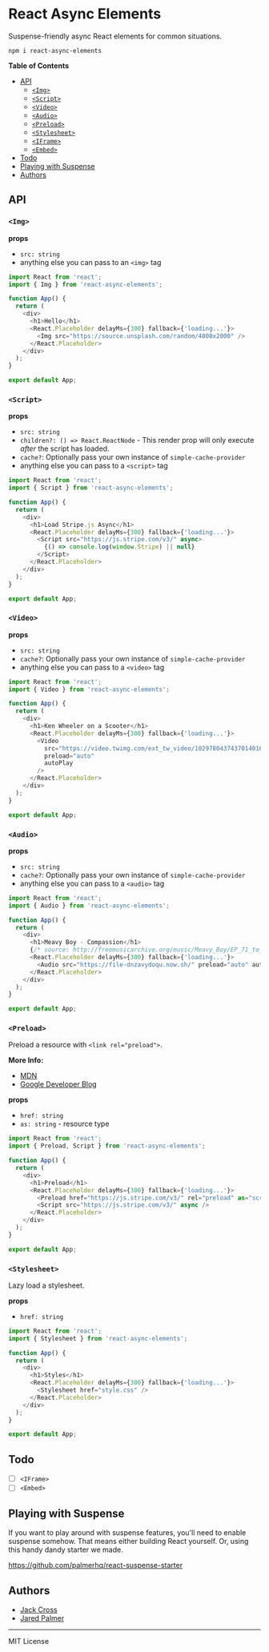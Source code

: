 # React Async Elements

Suspense-friendly async React elements for common situations.

```
npm i react-async-elements
```

<!-- START doctoc generated TOC please keep comment here to allow auto update -->
<!-- DON'T EDIT THIS SECTION, INSTEAD RE-RUN doctoc TO UPDATE -->

**Table of Contents**

- [API](#api)
  - [`<Img>`](#img)
  - [`<Script>`](#script)
  - [`<Video>`](#video)
  - [`<Audio>`](#audio)
  - [`<Preload>`](#preload)
  - [`<Stylesheet>`](#stylesheet)
  - [`<IFrame>`](#todo)
  - [`<Embed>`](#todo)
- [Todo](#todo)
- [Playing with Suspense](#playing-with-suspense)
- [Authors](#authors)

<!-- END doctoc generated TOC please keep comment here to allow auto update -->

## API

### `<Img>`

**props**

- `src: string`
- anything else you can pass to an `<img>` tag

```js
import React from 'react';
import { Img } from 'react-async-elements';

function App() {
  return (
    <div>
      <h1>Hello</h1>
      <React.Placeholder delayMs={300} fallback={'loading...'}>
        <Img src="https://source.unsplash.com/random/4000x2000" />
      </React.Placeholder>
    </div>
  );
}

export default App;
```

### `<Script>`

**props**

- `src: string`
- `children?: () => React.ReactNode` - This render prop will only execute _after_ the script has loaded.
- `cache?`: Optionally pass your own instance of `simple-cache-provider`
- anything else you can pass to a `<script>` tag

```js
import React from 'react';
import { Script } from 'react-async-elements';

function App() {
  return (
    <div>
      <h1>Load Stripe.js Async</h1>
      <React.Placeholder delayMs={300} fallback={'loading...'}>
        <Script src="https://js.stripe.com/v3/" async>
          {() => console.log(window.Stripe) || null}
        </Script>
      </React.Placeholder>
    </div>
  );
}

export default App;
```

### `<Video>`

**props**

- `src: string`
- `cache?`: Optionally pass your own instance of `simple-cache-provider`
- anything else you can pass to a `<video>` tag

```js
import React from 'react';
import { Video } from 'react-async-elements';

function App() {
  return (
    <div>
      <h1>Ken Wheeler on a Scooter</h1>
      <React.Placeholder delayMs={300} fallback={'loading...'}>
        <Video
          src="https://video.twimg.com/ext_tw_video/1029780437437014016/pu/vid/360x640/QLNTqYaYtkx9AbeH.mp4?tag=5"
          preload="auto"
          autoPlay
        />
      </React.Placeholder>
    </div>
  );
}

export default App;
```

### `<Audio>`

**props**

- `src: string`
- `cache?`: Optionally pass your own instance of `simple-cache-provider`
- anything else you can pass to a `<audio>` tag

```js
import React from 'react';
import { Audio } from 'react-async-elements';

function App() {
  return (
    <div>
      <h1>Meavy Boy - Compassion</h1>
      {/* source: http://freemusicarchive.org/music/Meavy_Boy/EP_71_to_20/Compassion */}
      <React.Placeholder delayMs={300} fallback={'loading...'}>
        <Audio src="https://file-dnzavydoqu.now.sh/" preload="auto" autoPlay />
      </React.Placeholder>
    </div>
  );
}

export default App;
```

### `<Preload>`

Preload a resource with `<link rel="preload">`.

**More Info:**

- [MDN](https://developer.mozilla.org/en-US/docs/Web/HTML/Preloading_content)
- [Google Developer Blog](https://developers.google.com/web/updates/2016/03/link-rel-preload)

**props**

- `href: string`
- `as: string` - resource type

```js
import React from 'react';
import { Preload, Script } from 'react-async-elements';

function App() {
  return (
    <div>
      <h1>Preload</h1>
      <React.Placeholder delayMs={300} fallback={'loading...'}>
        <Preload href="https://js.stripe.com/v3/" rel="preload" as="script" />
        <Script src="https://js.stripe.com/v3/" async />
      </React.Placeholder>
    </div>
  );
}

export default App;
```

### `<Stylesheet>`

Lazy load a stylesheet.

**props**

- `href: string`

```js
import React from 'react';
import { Stylesheet } from 'react-async-elements';

function App() {
  return (
    <div>
      <h1>Styles</h1>
      <React.Placeholder delayMs={300} fallback={'loading...'}>
        <Stylesheet href="style.css" />
      </React.Placeholder>
    </div>
  );
}

export default App;
```

## Todo

- [ ] `<IFrame>`
- [ ] `<Embed>`

## Playing with Suspense

If you want to play around with suspense features, you'll need to enable suspense somehow. That means either building React yourself. Or, using this handy dandy starter we made.

https://github.com/palmerhq/react-suspense-starter

## Authors

- [Jack Cross](https://twitter.com/crosscompile)
- [Jared Palmer](https://twitter.com/jaredpalmer)

---

MIT License
